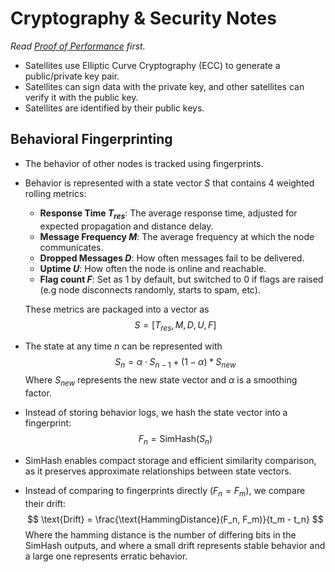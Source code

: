 # Cryptography & Security Notes
*Read [Proof of Performance](proof-of-performance.md) first.*
- Satellites use Elliptic Curve Cryptography (ECC) to generate a public/private key pair.
- Satellites can sign data with the private key, and other satellites can verify it with the public key.
- Satellites are identified by their public keys.
## Behavioral Fingerprinting
- The behavior of other nodes is tracked using fingerprints.
- Behavior is represented with a state vector $S$ that contains 4 weighted rolling metrics:
    - **Response Time $T_{res}$**: The average response time, adjusted for expected propagation and distance delay.
    - **Message Frequency $M$**: The average frequency at which the node communicates.
    - **Dropped Messages $D$**: How often messages fail to be delivered.
    - **Uptime $U$**: How often the node is online and reachable.
    - **Flag count $F$**: Set as 1 by default, but switched to 0 if flags are raised (e.g node disconnects randomly, starts to spam, etc).
    
    These metrics are packaged into a vector as
    $$
    S = [T_{res}, M, D, U, F]
    $$
- The state at any time $n$ can be represented with
    $$
    S_n = \alpha \cdot S_{n - 1} + (1 - \alpha) * S_{new}
    $$
    Where $S_{new}$ represents the new state vector and $\alpha$ is a smoothing factor.
- Instead of storing behavior logs, we hash the state vector into a fingerprint:
    $$
    F_n = \text{SimHash}(S_n)
    $$
- SimHash enables compact storage and efficient similarity comparison, as it preserves approximate relationships between state vectors.
- Instead of comparing to fingerprints directly ($F_n = F_m$), we compare their drift:  
    $$
    \text{Drift} = \frac{\text{HammingDistance}(F_n, F_m)}{t_m - t_n}
    $$
    Where the hamming distance is the number of differing bits in the SimHash outputs, and where a small drift represents stable behavior and a large one represents erratic behavior.